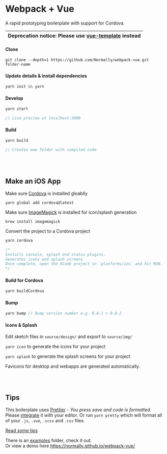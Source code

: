 # Webpack + Vue

A rapid prototyping boilerplate with support for Cordova.

| **Deprecation notice:** Please use [vue-template](https://github.com/Normally/vue-template) instead |
| :-------------------------------------------------------------------------------------------------- |


#### Clone

```
git clone --depth=1 https://github.com/Normally/webpack-vue.git folder-name
```

#### Update details & install dependencies

```js
yarn init && yarn
```

#### Develop

```js
yarn start

// Live preview at localhost:3000
```

#### Build

```js
yarn build

// Creates www folder with compiled code
```

<br/><br/>

## Make an iOS App

Make sure [Cordova](https://cordova.apache.org/) is installed gloablly

```
yarn global add cordova@latest
```

Make sure [ImageMagick](https://github.com/ImageMagick/ImageMagick/blob/master/Install-mac.txt) is installed for icon/splash generation

```
brew install imagemagick
```

Convert the project to a Cordova project

```js
yarn cordova

/*
Installs console, splash and status plugins.
Generates icons and splash screens.
Once complete, open the XCode project in `platforms/ios` and hit RUN.
*/
```

#### Build for Cordova

```js
yarn buildCordova
```

#### Bump

```js
yarn bump // Bump version number e.g. 0.0.1 > 0.0.2
```

#### Icons & Splash

Edit sketch files in `source/design/` and export to `source/img/`

`yarn icon` to generate the icons for your project

`yarn splash` to generate the splash screens for your project

Favicons for desktop and webapps are generated automatically.

<br/><br/>

## Tips

This boilerplate uses [Prettier](https://prettier.io/) - _You press save and code is formatted_. Please [integrate](https://prettier.io/docs/en/editors.html) it with your editor. Or run `yarn pretty` which will format all of your `.js`, `.vue`, `.scss` and `.css` files.

[Read some tips](docs/TIPS.markdown)

There is an [examples](source/examples) folder, check it out.<br/>
Or view a demo here https://normally.github.io/webpack-vue/
